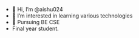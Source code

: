 - 👋 Hi, I’m @aishu024
- 👀 I’m interested in learning various technologies
- 🌱 Pursuing BE CSE
- Final year student.
  


<!---
aishu024/aishu024 is a ✨ special ✨ repository because its `README.md` (this file) appears on your GitHub profile.
You can click the Preview link to take a look at your changes.
--->
